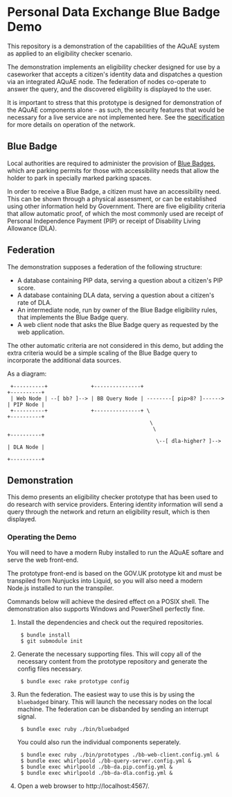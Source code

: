 # Personal Data Exchange Blue Badge Demo

This repository is a demonstration of the capabilities of the AQuAE system as applied to an eligibility checker scenario.

The demonstration implements an eligibility checker designed for use by a caseworker that accepts a citizen's identity data and dispatches a question via an integrated AQuAE node. The federation of nodes co-operate to answer the query, and the discovered eligibility is displayed to the user.

It is important to stress that this prototype is designed for demonstration of the AQuAE components alone - as such, the security features that would be necessary for a live service are not implemented here. See the [specification](https://www.github.com/alphagov/pde-specification) for more details on operation of the network.

## Blue Badge

Local authorities are required to administer the provision of [Blue Badges](https://www.gov.uk/apply-blue-badge), which are parking permits for those with accessibility needs that allow the holder to park in specially marked parking spaces.

In order to receive a Blue Badge, a citizen must have an accessibility need. This can be shown through a physical assessment, or can be established using other information held by Government. There are five eligibility criteria that allow automatic proof, of which the most commonly used are receipt of Personal Independence Payment (PIP) or receipt of Disability Living Allowance (DLA).

## Federation

The demonstration supposes a federation of the following structure:

* A database containing PIP data, serving a question about a citizen's PIP score.
* A database containing DLA data, serving a question about a citizen's rate of DLA.
* An intermediate node, run by owner of the Blue Badge eligibility rules, that implements the Blue Badge query.
* A web client node that asks the Blue Badge query as requested by the web application.

The other automatic criteria are not considered in this demo, but adding the extra criteria would be a simple scaling of the Blue Badge query to incorporate the additional data sources.

As a diagram:

     +----------+              +---------------+                           +----------+
     | Web Node | --[ bb? ]--> | BB Query Node | --------[ pip>8? ]------> | PIP Node |
     +----------+              +---------------+ \                         +----------+
                                                  \
                                                   \                       +----------+
                                                    \--[ dla-higher? ]-->  | DLA Node |
                                                                           +----------+

## Demonstration

This demo presents an eligibility checker prototype that has been used to do research with service providers. Entering identity information will send a query through the network and return an eligibility result, which is then displayed.

### Operating the Demo

You will need to have a modern Ruby installed to run the AQuAE softare and serve the web front-end.

The prototype front-end is based on the GOV.UK prototype kit and must be transpiled from Nunjucks into Liquid, so you will also need a modern Node.js installed to run the transpiler.

Commands below will achieve the desired effect on a POSIX shell. The demonstration also supports Windows and PowerShell perfectly fine.

1. Install the dependencies and check out the required repositories.

        $ bundle install
        $ git submodule init

2. Generate the necessary supporting files. This will copy all of the necessary content from the prototype repository and generate the config files necessary.

        $ bundle exec rake prototype config

3. Run the federation. The easiest way to use this is by using the `bluebadged` binary. This will launch the necessary nodes on the local machine. The federation can be disbanded by sending an interrupt signal.

        $ bundle exec ruby ./bin/bluebadged

    You could also run the individual components seperately.

        $ bundle exec ruby ./bin/prototypes ./bb-web-client.config.yml &
        $ bundle exec whirlpoold ./bb-query-server.config.yml &
        $ bundle exec whirlpoold ./bb-da.pip.config.yml &
        $ bundle exec whirlpoold ./bb-da-dla.config.yml &

4. Open a web browser to http://localhost:4567/.
